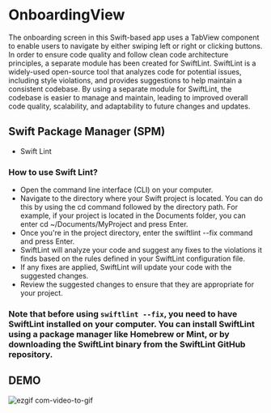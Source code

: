 # OnboardingView


The onboarding screen in this Swift-based app uses a TabView component to enable users to navigate by either swiping left or right or clicking buttons. In order to ensure code quality and follow clean code architecture principles, a separate module has been created for SwiftLint. SwiftLint is a widely-used open-source tool that analyzes code for potential issues, including style violations, and provides suggestions to help maintain a consistent codebase. By using a separate module for SwiftLint, the codebase is easier to manage and maintain, leading to improved overall code quality, scalability, and adaptability to future changes and updates.


## Swift Package Manager (SPM)
- Swift Lint

### How to use Swift Lint?

- Open the command line interface (CLI) on your computer.
- Navigate to the directory where your Swift project is located. You can do this by using the cd command followed by the directory path. For example, if your project is located in the Documents folder, you can enter cd ~/Documents/MyProject and press Enter.
- Once you're in the project directory, enter the swiftlint --fix command and press Enter.
- SwiftLint will analyze your code and suggest any fixes to the violations it finds based on the rules defined in your SwiftLint configuration file.
- If any fixes are applied, SwiftLint will update your code with the suggested changes.
- Review the suggested changes to ensure that they are appropriate for your project.

### Note that before using **`swiftlint --fix`**, you need to have SwiftLint installed on your computer. You can install SwiftLint using a package manager like Homebrew or Mint, or by downloading the SwiftLint binary from the SwiftLint GitHub repository.


## DEMO

![ezgif com-video-to-gif](https://user-images.githubusercontent.com/26203794/227721210-7c8d8ba4-1b34-46ea-bd58-4556360ee260.gif)
